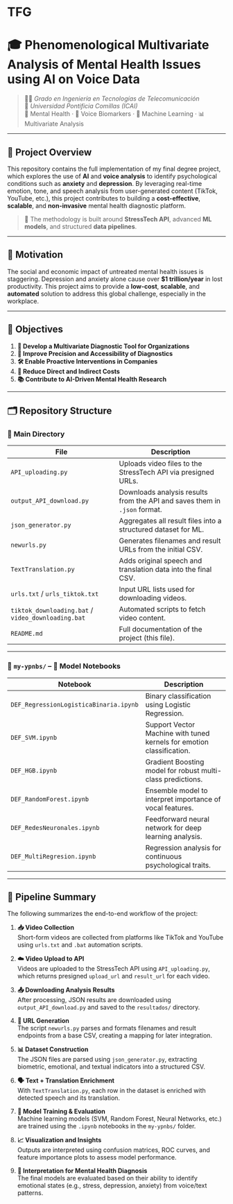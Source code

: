 # TFG
# 🎓 **Phenomenological Multivariate Analysis of Mental Health Issues using AI on Voice Data**

> 👩‍🎓 *Grado en Ingeniería en Tecnologías de Telecomunicación*  
> 📍 *Universidad Pontificia Comillas (ICAI)*  
> 🧠 Mental Health · 🎤 Voice Biomarkers · 🤖 Machine Learning · 📊 Multivariate Analysis  

---

## 📌 Project Overview

This repository contains the full implementation of my final degree project, which explores the use of **AI** and **voice analysis** to identify psychological conditions such as **anxiety** and **depression**. By leveraging real-time emotion, tone, and speech analysis from user-generated content (TikTok, YouTube, etc.), this project contributes to building a **cost-effective**, **scalable**, and **non-invasive** mental health diagnostic platform.

> 🧭 The methodology is built around **StressTech API**, advanced **ML models**, and structured **data pipelines**.

---

## 🧠 Motivation

The social and economic impact of untreated mental health issues is staggering. Depression and anxiety alone cause over **$1 trillion/year** in lost productivity. This project aims to provide a **low-cost**, **scalable**, and **automated** solution to address this global challenge, especially in the workplace.

---

## 🎯 Objectives

1. **🧪 Develop a Multivariate Diagnostic Tool for Organizations**
2. **🎯 Improve Precision and Accessibility of Diagnostics**
3. **🛠 Enable Proactive Interventions in Companies**
4. **💸 Reduce Direct and Indirect Costs**
5. **📚 Contribute to AI-Driven Mental Health Research**

---

## 🗂️ Repository Structure

### 📁 **Main Directory**
| File | Description |
|------|-------------|
| `API_uploading.py` | Uploads video files to the StressTech API via presigned URLs. |
| `output_API_download.py` | Downloads analysis results from the API and saves them in `.json` format. |
| `json_generator.py` | Aggregates all result files into a structured dataset for ML. |
| `newurls.py` | Generates filenames and result URLs from the initial CSV. |
| `TextTranslation.py` | Adds original speech and translation data into the final CSV. |
| `urls.txt` / `urls_tiktok.txt` | Input URL lists used for downloading videos. |
| `tiktok_downloading.bat` / `video_downloading.bat` | Automated scripts to fetch video content. |
| `README.md` | Full documentation of the project (this file). |

---

### 📁 `my-ypnbs/` – 🔬 **Model Notebooks**

| Notebook | Description |
|----------|-------------|
| `DEF_RegressionLogisticaBinaria.ipynb` | Binary classification using Logistic Regression. |
| `DEF_SVM.ipynb` | Support Vector Machine with tuned kernels for emotion classification. |
| `DEF_HGB.ipynb` | Gradient Boosting model for robust multi-class predictions. |
| `DEF_RandomForest.ipynb` | Ensemble model to interpret importance of vocal features. |
| `DEF_RedesNeuronales.ipynb` | Feedforward neural network for deep learning analysis. |
| `DEF_MultiRegresion.ipynb` | Regression analysis for continuous psychological traits. |

---

## 🔄 Pipeline Summary

The following summarizes the end-to-end workflow of the project:

1. **📥 Video Collection**  
   Short-form videos are collected from platforms like TikTok and YouTube using `urls.txt` and `.bat` automation scripts.

2. **☁️ Video Upload to API**  
   Videos are uploaded to the StressTech API using `API_uploading.py`, which returns presigned `upload_url` and `result_url` for each video.

3. **📤 Downloading Analysis Results**  
   After processing, JSON results are downloaded using `output_API_download.py` and saved to the `resultados/` directory.

4. **🔗 URL Generation**  
   The script `newurls.py` parses and formats filenames and result endpoints from a base CSV, creating a mapping for later integration.

5. **📊 Dataset Construction**  
   The JSON files are parsed using `json_generator.py`, extracting biometric, emotional, and textual indicators into a structured CSV.

6. **🗣 Text + Translation Enrichment**  
   With `TextTranslation.py`, each row in the dataset is enriched with detected speech and its translation.

7. **🤖 Model Training & Evaluation**  
   Machine learning models (SVM, Random Forest, Neural Networks, etc.) are trained using the `.ipynb` notebooks in the `my-ypnbs/` folder.

8. **📈 Visualization and Insights**  
   Outputs are interpreted using confusion matrices, ROC curves, and feature importance plots to assess model performance.

9. **🧠 Interpretation for Mental Health Diagnosis**  
   The final models are evaluated based on their ability to identify emotional states (e.g., stress, depression, anxiety) from voice/text patterns.

